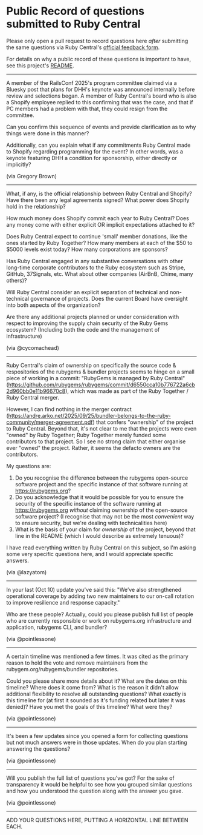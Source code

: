 # Public Record of questions submitted to Ruby Central

Please only open a pull request to record questions here *after* submitting the same questions via
Ruby Central's [official feedback form](https://docs.google.com/forms/d/e/1FAIpQLSdzz3Djtp8J-oHdI7IEzwqiIH8_2O1Ldc2e1OgEvRE7RWgdBQ/viewform?ref=rubycentral.org).

For details on why a public record of these questions is important to have, see this project's [README](https://github.com/community-research-on-ruby-governance/questions-for-ruby-central/blob/main/README.md).

---

A member of the RailsConf 2025's program committee claimed via a Bluesky post that
plans for DHH's keynote was announced internally before review and selections began. 
A member of Ruby Central's board who is also a Shopify employee replied to this 
confirming that was the case, and that if PC members had a problem with that, 
they could resign from the committee. 

Can you confirm this sequence of events and provide clarification as to why things
were done in this manner? 

Additionally, can you explain what if any commitments
Ruby Central made to Shopify regarding programming for the event? In other words,
was a keynote featuring DHH a condition for sponsorship, either directly or
implicitly?

(via Gregory Brown)

--- 

What, if any, is the official relationship between Ruby Central and Shopify? Have there been any legal agreements signed? What power does Shopify hold in the relationship?

How much money does Shopify commit each year to Ruby Central? Does any money come with either explicit OR implicit expectations attached to it? 

Does Ruby Central expect to continue 'small' member donations, like the ones started by Ruby Together? How many members at each of the $50 to $5000 levels exist today? How many corporations are sponsors? 

Has Ruby Central engaged in any substantive conversations with other long-time corporate contributors to the Ruby ecosystem such as Stripe, GitHub, 37Signals, etc. What about other companies (AirBnB, Chime, many others)?

Will Ruby Central consider an explicit separation of technical and non-technical governance of projects. Does the current Board have oversight into both aspects of the organization?

Are there any additional projects planned or under consideration with respect to improving the supply chain security of the Ruby Gems ecosystem? (Including both the code and the management of infrastructure)

(via @cycomachead)

---

Ruby Central's claim of ownership on specifically the source code & respositories of the rubygems & bundler projects seems to hinge on a small piece of working in a commit: "RubyGems is managed by Ruby Central" (https://github.com/rubygems/rubygems/commit/d6550cca10b776722a6cb2d960bb0e11b96670c8), which was made as part of the Ruby Together / Ruby Central merger.

However, I can find nothing in the merger contract (https://andre.arko.net/2025/09/25/bundler-belongs-to-the-ruby-community/merger-agreement.pdf) that confers "ownership" of the project to Ruby Central. Beyond that, it's not clear to me that the projects were even "owned" by Ruby Together; Ruby Together merely funded some contributors to that project. So I see no strong claim that either organise ever "owned" the project. Rather, it seems the defacto owners are the contributors.

My questions are: 

1. Do you recognise the difference between the rubygems open-source software project and the specific instance of that software running at https://rubygems.org?
2. Do you acknowledge that it would be possible for you to ensure the security of the specific instance of the software running at https://rubygems.org *without* claiming ownership of the open-source software project? (I recognise that may not be the most _convenient_ way to ensure security, but we're dealing with technicalities here)
3. What is the basis of your claim for *ownership* of the project, beyond that line in the README (which I would describe as extremely tenuous)?

I have read everything written by Ruby Central on this subject, so I'm asking some very specific questions here, and I would appreciate specific answers.

(via @lazyatom)

---

In your last (Oct 10) update you've said this: "We’ve also strengthened operational coverage by adding two new maintainers to our on-call rotation to improve resilience and response capacity."

Who are these people? Actually, could you please publish full list of people who are currently responsible or work on rubygems.org infrastructure and application, rubygems CLI, and bundler?

(via @pointlessone)

---

A certain timeline was mentioned a few times. It was cited as the primary reason to hold the vote and remove maintainers from the rubygem.org/rubygems/bundler repositories.

Could you please share more details about it? What are the dates on this timeline? Where does it come from? What is the reason it didn't allow additional flexibility to resolve all outstanding questions? What exactly is this timeline for (at first it sounded as it's funding related but later it was denied)? Have you met the goals of this timeline? What were they?

(via @pointlessone)

---

It's been a few updates since you opened a form for collecting questions but not much answers were in those updates. When do you plan starting answering the questions?

(via @pointlessone)

---

Will you publish the full list of questions you've got? For the sake of transparency it would be helpful to see how you grouped similar questions and how you understood the question along with the answer you gave.

(via @pointlessone)

---

ADD YOUR QUESTIONS HERE, PUTTING A HORIZONTAL LINE BETWEEN EACH.
